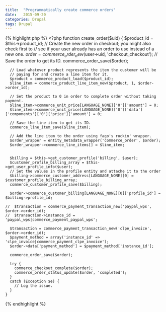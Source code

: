 ```yaml
---
title:  "Programmatically create commerce orders"
date:   2015-09-20
categories: Drupal
tags: Drupal
---
```


{% highlight php %}
	<?php
	function create_order($uid) {
	 $product_id = $this->product_id;
	 // Create the new order in checkout; you might also check first to
	 // see if your user already has an order to use instead of a new one.
	 $order = commerce_order_new($user->uid, 'checkout_checkout');
	 // Save the order to get its ID.
	 commerce_order_save($order);
	
	  // Load whatever product represents the item the customer will be
	  // paying for and create a line item for it.
	  $product = commerce_product_load($product_id);
	  $line_item = commerce_product_line_item_new($product, 1, $order->order_id);
	
	  // Set the product to 0 in order to complete order without taking payment.
	  $line_item->commerce_unit_price[LANGUAGE_NONE]['0']['amount'] = 0;
	  $line_item->commerce_unit_price[LANGUAGE_NONE]['0']['data']['components']['0']['price']['amount'] = 0;
	
	  // Save the line item to get its ID.
	  commerce_line_item_save($line_item);
	
	  // Add the line item to the order using fago's rockin' wrapper.
	  $order_wrapper = entity_metadata_wrapper('commerce_order', $order);
	  $order_wrapper->commerce_line_items[] = $line_item;
	
	
	  $billing = $this->get_customer_profile('billing', $user);
	  $customer_profile_billing_array = $this->get_user_profile_info($user);
	  // Set the values in the profile entity and attache it to the order
	  $billing->commerce_customer_address[LANGUAGE_NONE][0] = $customer_profile_billing_array;
	  commerce_customer_profile_save($billing);
	
	  $order->commerce_customer_billing[LANGUAGE_NONE][0]['profile_id'] = $billing->profile_id;

	//  $transaction = commerce_payment_transaction_new('paypal_wps', $order->order_id);
	//  $transaction->instance_id = 'paypal_wps|commerce_payment_paypal_wps';

	  $transaction = commerce_payment_transaction_new('clpe_invoice', $order->order_id);
	  $payment_method = array('instance_id' => 'clpe_invoice|commerce_payment_clpe_invoice');
	  $order->data['payment_method'] = $payment_method['instance_id'];
	
	  commerce_order_save($order);
	
	  try {
	    commerce_checkout_complete($order);
	    commerce_order_status_update($order, 'completed');
	  }
	  catch (Exception $e) {
	    // Log the issue.
	  }
	}
{% endhighlight %}